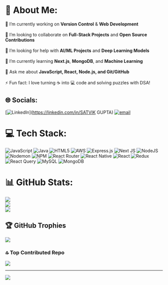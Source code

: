 # 💫 About Me:
🔭 I’m currently working on **Version Control** & **Web Development** <br>  
👯 I’m looking to collaborate on **Full-Stack Projects** and **Open Source Contributions** <br>  
🤝 I’m looking for help with **AI/ML Projects** and **Deep Learning Models** <br>  
🌱 I’m currently learning **Next.js**, **MongoDB**, and **Machine Learning** <br>  
💬 Ask me about **JavaScript, React, Node.js, and Git/GitHub** <br>  
⚡ Fun fact: I love turning ☕ into 💻 code and solving puzzles with DSA!  


## 🌐 Socials:
[![LinkedIn](https://img.shields.io/badge/LinkedIn-%230077B5.svg?logo=linkedin&logoColor=white)](https://linkedin.com/in/SATVIK GUPTA) 
[![email](https://img.shields.io/badge/Email-D14836?logo=gmail&logoColor=white)](mailto:satvikgupta2120032@gmail.com) 

# 💻 Tech Stack:
![JavaScript](https://img.shields.io/badge/javascript-%23323330.svg?style=for-the-badge&logo=javascript&logoColor=%23F7DF1E) 
![Java](https://img.shields.io/badge/java-%23ED8B00.svg?style=for-the-badge&logo=openjdk&logoColor=white) 
![HTML5](https://img.shields.io/badge/html5-%23E34F26.svg?style=for-the-badge&logo=html5&logoColor=white) 
![AWS](https://img.shields.io/badge/AWS-%23FF9900.svg?style=for-the-badge&logo=amazon-aws&logoColor=white) 
![Express.js](https://img.shields.io/badge/express.js-%23404d59.svg?style=for-the-badge&logo=express&logoColor=%2361DAFB) 
![Next JS](https://img.shields.io/badge/Next-black?style=for-the-badge&logo=next.js&logoColor=white) 
![NodeJS](https://img.shields.io/badge/node.js-6DA55F?style=for-the-badge&logo=node.js&logoColor=white) 
![Nodemon](https://img.shields.io/badge/NODEMON-%23323330.svg?style=for-the-badge&logo=nodemon&logoColor=%BBDEAD) 
![NPM](https://img.shields.io/badge/NPM-%23CB3837.svg?style=for-the-badge&logo=npm&logoColor=white) 
![React Router](https://img.shields.io/badge/React_Router-CA4245?style=for-the-badge&logo=react-router&logoColor=white) 
![React Native](https://img.shields.io/badge/react_native-%2320232a.svg?style=for-the-badge&logo=react&logoColor=%2361DAFB) 
![React](https://img.shields.io/badge/react-%2320232a.svg?style=for-the-badge&logo=react&logoColor=%2361DAFB) 
![Redux](https://img.shields.io/badge/redux-%23593d88.svg?style=for-the-badge&logo=redux&logoColor=white) 
![React Query](https://img.shields.io/badge/-React%20Query-FF4154?style=for-the-badge&logo=react%20query&logoColor=white) 
![MySQL](https://img.shields.io/badge/mysql-4479A1.svg?style=for-the-badge&logo=mysql&logoColor=white) 
![MongoDB](https://img.shields.io/badge/MongoDB-%234ea94b.svg?style=for-the-badge&logo=mongodb&logoColor=white) 

# 📊 GitHub Stats:
![](https://github-readme-stats.vercel.app/api?username=SatvikAR21&theme=dark&hide_border=false&include_all_commits=true&count_private=true)<br/>
![](https://nirzak-streak-stats.vercel.app/?user=SatvikAR21&theme=dark&hide_border=false)<br/>
![](https://github-readme-stats.vercel.app/api/top-langs/?username=SatvikAR21&theme=dark&hide_border=false&include_all_commits=true&count_private=true&layout=compact)

## 🏆 GitHub Trophies
![](https://github-profile-trophy.vercel.app/?username=SatvikAR21&theme=radical&no-frame=false&no-bg=true&margin-w=4)

### 🔝 Top Contributed Repo
![](https://github-contributor-stats.vercel.app/api?username=SatvikAR21&limit=5&theme=dark&combine_all_yearly_contributions=true)

---
[![](https://visitcount.itsvg.in/api?id=SatvikAR21&icon=0&color=0)](https://visitcount.itsvg.in)

<!-- Proudly created with GPRM ( https://gprm.itsvg.in ) -->
